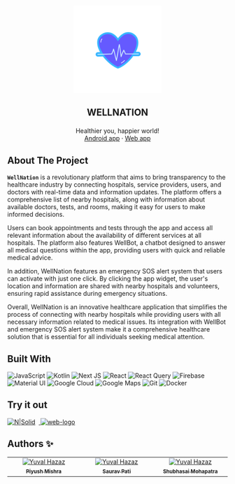 <!-- [![Contributors][contributors-shield]][contributors-url]
[![Forks][forks-shield]][forks-url]
[![Stargazers][stars-shield]][stars-url]
[![Issues][issues-shield]][issues-url]
[![MIT License][license-shield]][license-url]
[![LinkedIn][linkedin-shield]][linkedin-url] -->

<br />
<div align="center">
  <a href="https://github.com/Wellnation">
    <img src="https://raw.githubusercontent.com/Wellnation/.github/main/profile/wn.png" alt="Logo" width="200" height="200">
  </a>

 ## <p align="center">WELLNATION</p>

  <p align="center">
    Healthier you, happier world!
    <br/>
    <a href="https://github.com/Wellnation/WellnationAndroidApp">Android app</a>
    ·
    <a href="https://github.com/Wellnation/wellnation-web-portal">Web app</a>
    <br />
    <!-- <br />
    <a href="#">View Demo</a>
    ·
    <a href="https://github.com/othneildrew/Best-README-Template/issues">Report Bug</a>
    ·
    <a href="https://github.com/othneildrew/Best-README-Template/issues">Request Feature</a> -->
  </p>
</div>

<!-- TABLE OF CONTENTS -->
<!-- <details>
  <summary>Table of Contents</summary>
  <ol>
    <li>
      <a href="#about-the-project">About The Project</a>
      <ul>
        <li><a href="#built-with">Built With</a></li>
      </ul>
    </li>
    <li><a href="#usage">Usage</a></li>
    <li><a href="#roadmap">Roadmap</a></li>
    <li><a href="#contributing">Contributing</a></li>
    <li><a href="#license">License</a></li>
    <li><a href="#contact">Contact</a></li>
    <li><a href="#acknowledgments">Acknowledgments</a></li>
  </ol>
</details> -->

<!-- ABOUT THE PROJECT -->

## About The Project

<!-- [![Product Name Screen Shot][product-screenshot]](https://example.com) -->

<b>`WellNation`</b> is a revolutionary platform that aims to bring transparency to the healthcare industry by connecting hospitals, service providers, users, and doctors with real-time data and information updates. The platform offers a comprehensive list of nearby hospitals, along with information about available doctors, tests, and rooms, making it easy for users to make informed decisions.

Users can book appointments and tests through the app and access all relevant information about the availability of different services at all hospitals. The platform also features WellBot, a chatbot designed to answer all medical questions within the app, providing users with quick and reliable medical advice.

In addition, WellNation features an emergency SOS alert system that users can activate with just one click. By clicking the app widget, the user's location and information are shared with nearby hospitals and volunteers, ensuring rapid assistance during emergency situations.

Overall, WellNation is an innovative healthcare application that simplifies the process of connecting with nearby hospitals while providing users with all necessary information related to medical issues. Its integration with WellBot and emergency SOS alert system make it a comprehensive healthcare solution that is essential for all individuals seeking medical attention.



## Built With

![JavaScript](https://img.shields.io/badge/javascript-%23323330.svg?style=for-the-badge&logo=javascript&logoColor=%23F7DF1E)
![Kotlin](https://img.shields.io/badge/kotlin-%237F52FF.svg?style=for-the-badge&logo=kotlin&logoColor=white)
![Next JS](https://img.shields.io/badge/Next-black?style=for-the-badge&logo=next.js&logoColor=white)
![React](https://img.shields.io/badge/react-%2320232a.svg?style=for-the-badge&logo=react&logoColor=%2361DAFB)
![React Query](https://img.shields.io/badge/-React%20Query-FF4154?style=for-the-badge&logo=react%20query&logoColor=white)
![Firebase](https://img.shields.io/badge/firebase-%23039BE5.svg?style=for-the-badge&logo=firebase)
![Material UI](https://img.shields.io/badge/-Material%20UI-0081CB?style=for-the-badge&logo=material-ui&logoColor=white)
![Google Cloud](https://img.shields.io/badge/GoogleCloud-%234285F4.svg?style=for-the-badge&logo=google-cloud&logoColor=white)
![Google Maps](https://img.shields.io/badge/Google%20Maps-4285F4?style=for-the-badge&logo=google-maps&logoColor=white)
![Git](https://img.shields.io/badge/git-%23F05033.svg?style=for-the-badge&logo=git&logoColor=white)
![Docker](https://img.shields.io/badge/docker-%230db7ed.svg?style=for-the-badge&logo=docker&logoColor=white)



## Try it out

[![N|Solid](https://storage.googleapis.com/gweb-uniblog-publish-prod/images/HeroHomepage_2880x1200.max-100x100.jpg)](https://github.com/Wellnation/.github/raw/main/profile/WellNation.apk)
&nbsp;<a href="http://35.230.100.0:3000" target="_blank">
  <img alt="web-logo" src="https://cdn0.iconfinder.com/data/icons/business-finance-vol-6-9/512/13-512.png" height="40px" />
  
</a>

## Authors ✨

<!-- ALL-CONTRIBUTORS-LIST:START - Do not remove or modify this section -->
<!-- prettier-ignore-start -->
<!-- markdownlint-disable -->
<table>
  <tbody>
    <tr>
      <td align="center" valign="top" width="14.28%"><a href="https://github.com/DarthSalad"><img src="https://avatars.githubusercontent.com/u/75924053?v=4" width="100px;" alt="Yuval Hazaz"/><br /><sub><b>Piyush Mishra</b></sub></a></td>
      <td align="center" valign="top" width="14.28%"><a href="https://github.com/oyesaurav"><img src="https://avatars.githubusercontent.com/u/78659500?v=4" width="100px;" alt="Yuval Hazaz"/><br /><sub><b>Saurav Pati</b></sub></a></td>
      <td align="center" valign="top" width="14.28%"><a href="https://github.com/shubhasai"><img src="https://avatars.githubusercontent.com/u/78340623?v=4" width="100px;" alt="Yuval Hazaz"/><br /><sub><b>Shubhasai Mohapatra</b></sub></a></td>
    </tr>
  </tbody>
</table>

<!-- USAGE EXAMPLES -->

<!-- ## Usage

Use this space to show useful examples of how a project can be used. Additional screenshots, code examples and demos work well in this space. You may also link to more resources.

_For more examples, please refer to the [Documentation](https://example.com)_


<!-- ROADMAP -->
<!-- 
## Roadmap

- [x] Add Changelog
- [x] Add back to top links
- [ ] Add Additional Templates w/ Examples
- [ ] Add "components" document to easily copy & paste sections of the readme
- [ ] Multi-language Support
  - [ ] Chinese
  - [ ] Spanish
 --> 
